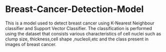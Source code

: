 # Breast-Cancer-Detection-Model
This is a model used to detect  breast cancer using K-Nearest Neighbour classifier and Support Vector Classifier.
The classification is performed using the dataset that consists various characteristics of cell nuclei such as clump size, thickness,cell shape ,nucleoli,etc and the class present in images of breast cancer.

